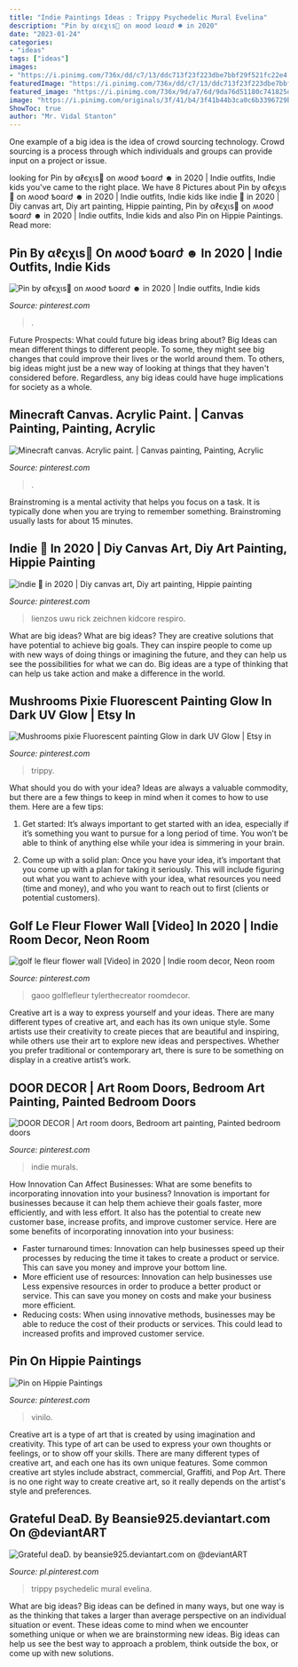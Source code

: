 ```yaml
---
title: "Indie Paintings Ideas : Trippy Psychedelic Mural Evelina"
description: "Pin by αℓєχιѕ🍒 on ʍօօժ ҍօɑɾժ ☻ in 2020"
date: "2023-01-24"
categories:
- "ideas"
tags: ["ideas"]
images:
- "https://i.pinimg.com/736x/dd/c7/13/ddc713f23f223dbe7bbf29f521fc22e4.jpg"
featuredImage: "https://i.pinimg.com/736x/dd/c7/13/ddc713f23f223dbe7bbf29f521fc22e4.jpg"
featured_image: "https://i.pinimg.com/736x/9d/a7/6d/9da76d51180c741825d97bea0c56449a.jpg"
image: "https://i.pinimg.com/originals/3f/41/b4/3f41b44b3ca0c6b3396729b316f5e9f0.jpg"
ShowToc: true
author: "Mr. Vidal Stanton"
---
```



One example of a big idea is the idea of crowd sourcing technology. Crowd sourcing is a process through which individuals and groups can provide input on a project or issue.

	

		
looking for Pin by αℓєχιѕ🍒 on ʍօօժ ҍօɑɾժ ☻ in 2020 | Indie outfits, Indie kids you've came to the right place. We have 8 Pictures about Pin by αℓєχιѕ🍒 on ʍօօժ ҍօɑɾժ ☻ in 2020 | Indie outfits, Indie kids like indie 🍄 in 2020 | Diy canvas art, Diy art painting, Hippie painting, Pin by αℓєχιѕ🍒 on ʍօօժ ҍօɑɾժ ☻ in 2020 | Indie outfits, Indie kids and also Pin on Hippie Paintings. Read more:
		
    
## Pin By αℓєχιѕ🍒 On ʍօօժ ҍօɑɾժ ☻ In 2020 | Indie Outfits, Indie Kids

<img loading=lazy src="https://i.pinimg.com/736x/01/94/ab/0194ab8805ab9e109f385f131734760c.jpg" onerror="this.onerror=null;this.src='https://tse2.mm.bing.net/th?id=OIP.fS_-a-Whwvr4_kUD5efBMgHaHY&amp;pid=15.1';" alt="Pin by αℓєχιѕ🍒 on ʍօօժ ҍօɑɾժ ☻ in 2020 | Indie outfits, Indie kids">

_Source: pinterest.com_

>. 

	

Future Prospects: What could future big ideas bring about?
Big Ideas can mean different things to different people. To some, they might see big changes that could improve their lives or the world around them. To others, big ideas might just be a new way of looking at things that they haven't considered before. Regardless, any big ideas could have huge implications for society as a whole.

    
## Minecraft Canvas. Acrylic Paint. | Canvas Painting, Painting, Acrylic

<img loading=lazy src="https://i.pinimg.com/originals/c2/c1/ee/c2c1ee187c5a6e3da8f161ec301ef7ca.jpg" onerror="this.onerror=null;this.src='https://tse2.mm.bing.net/th?id=OIP.zxFS9yuOiJDGKyVNra3MLAHaJ4&amp;pid=15.1';" alt="Minecraft canvas. Acrylic paint. | Canvas painting, Painting, Acrylic">

_Source: pinterest.com_

>. 

	

Brainstroming is a mental activity that helps you focus on a task. It is typically done when you are trying to remember something. Brainstroming usually lasts for about 15 minutes.

    
## Indie 🍄 In 2020 | Diy Canvas Art, Diy Art Painting, Hippie Painting

<img loading=lazy src="https://i.pinimg.com/736x/04/1d/32/041d321454cf3c7af00d43973e76c1e3.jpg" onerror="this.onerror=null;this.src='https://tse3.mm.bing.net/th?id=OIP.bG1JmRkMQk9zE0Sk3nJGPAHaJ3&amp;pid=15.1';" alt="indie 🍄 in 2020 | Diy canvas art, Diy art painting, Hippie painting">

_Source: pinterest.com_

>lienzos uwu rick zeichnen kidcore respiro. 

	

What are big ideas?
What are big ideas? They are creative solutions that have potential to achieve big goals. They can inspire people to come up with new ways of doing things or imagining the future, and they can help us see the possibilities for what we can do. Big ideas are a type of thinking that can help us take action and make a difference in the world.

    
## Mushrooms Pixie Fluorescent Painting Glow In Dark UV Glow | Etsy In

<img loading=lazy src="https://i.pinimg.com/736x/dd/c7/13/ddc713f23f223dbe7bbf29f521fc22e4.jpg" onerror="this.onerror=null;this.src='https://tse3.mm.bing.net/th?id=OIP.uwg48fiElOqg6lipsMIm-wHaKi&amp;pid=15.1';" alt="Mushrooms pixie Fluorescent painting Glow in dark UV Glow | Etsy in">

_Source: pinterest.com_

>trippy. 

	

What should you do with your idea?
Ideas are always a valuable commodity, but there are a few things to keep in mind when it comes to how to use them. Here are a few tips: 
1. Get started: It’s always important to get started with an idea, especially if it’s something you want to pursue for a long period of time. You won’t be able to think of anything else while your idea is simmering in your brain.

2. Come up with a solid plan: Once you have your idea, it’s important that you come up with a plan for taking it seriously. This will include figuring out what you want to achieve with your idea, what resources you need (time and money), and who you want to reach out to first (clients or potential customers). 


    
## Golf Le Fleur Flower Wall [Video] In 2020 | Indie Room Decor, Neon Room

<img loading=lazy src="https://i.pinimg.com/736x/9d/a7/6d/9da76d51180c741825d97bea0c56449a.jpg" onerror="this.onerror=null;this.src='https://tse2.mm.bing.net/th?id=OIP.SqXzspsanpkPmbvdHe7rbQHaNK&amp;pid=15.1';" alt="golf le fleur flower wall [Video] in 2020 | Indie room decor, Neon room">

_Source: pinterest.com_

>gaoo golflefleur tylerthecreator roomdecor. 

	

Creative art is a way to express yourself and your ideas. There are many different types of creative art, and each has its own unique style. Some artists use their creativity to create pieces that are beautiful and inspiring, while others use their art to explore new ideas and perspectives. Whether you prefer traditional or contemporary art, there is sure to be something on display in a creative artist’s work.

    
## DOOR DECOR | Art Room Doors, Bedroom Art Painting, Painted Bedroom Doors

<img loading=lazy src="https://i.pinimg.com/736x/5d/f1/5b/5df15bca01b17e9f9154ac0981946caf.jpg" onerror="this.onerror=null;this.src='https://tse3.mm.bing.net/th?id=OIP.AmDp2JR5AULRIqTy3AKdLwHaLX&amp;pid=15.1';" alt="DOOR DECOR | Art room doors, Bedroom art painting, Painted bedroom doors">

_Source: pinterest.com_

>indie murals. 

	

How Innovation Can Affect Businesses: What are some benefits to incorporating innovation into your business?
Innovation is important for businesses because it can help them achieve their goals faster, more efficiently, and with less effort. It also has the potential to create new customer base, increase profits, and improve customer service. Here are some benefits of incorporating innovation into your business: 
- Faster turnaround times: Innovation can help businesses speed up their processes by reducing the time it takes to create a product or service. This can save you money and improve your bottom line. 
- More efficient use of resources: Innovation can help businesses use Less expensive resources in order to produce a better product or service. This can save you money on costs and make your business more efficient. 
- Reducing costs: When using innovative methods, businesses may be able to reduce the cost of their products or services. This could lead to increased profits and improved customer service.

    
## Pin On Hippie Paintings

<img loading=lazy src="https://i.pinimg.com/736x/ec/11/26/ec1126af80f4ee875b78ad3046c45589.jpg" onerror="this.onerror=null;this.src='https://tse1.mm.bing.net/th?id=OIP.YwsX8I7RbxYceRROpJCDdwHaL-&amp;pid=15.1';" alt="Pin on Hippie Paintings">

_Source: pinterest.com_

>vinilo. 

	

Creative art is a type of art that is created by using imagination and creativity. This type of art can be used to express your own thoughts or feelings, or to show off your skills. There are many different types of creative art, and each one has its own unique features. Some common creative art styles include abstract, commercial, Graffiti, and Pop Art. There is no one right way to create creative art, so it really depends on the artist's style and preferences.

    
## Grateful DeaD. By Beansie925.deviantart.com On @deviantART

<img loading=lazy src="https://i.pinimg.com/originals/3f/41/b4/3f41b44b3ca0c6b3396729b316f5e9f0.jpg" onerror="this.onerror=null;this.src='https://tse1.mm.bing.net/th?id=OIP.HKFrNLJfKWhnz1tIwk74cAHaLK&amp;pid=15.1';" alt="Grateful deaD. by beansie925.deviantart.com on @deviantART">

_Source: pl.pinterest.com_

>trippy psychedelic mural evelina. 

	

What are big ideas?
Big ideas can be defined in many ways, but one way is as the thinking that takes a larger than average perspective on an individual situation or event. These ideas come to mind when we encounter something unique or when we are brainstorming new ideas. Big ideas can help us see the best way to approach a problem, think outside the box, or come up with new solutions.

